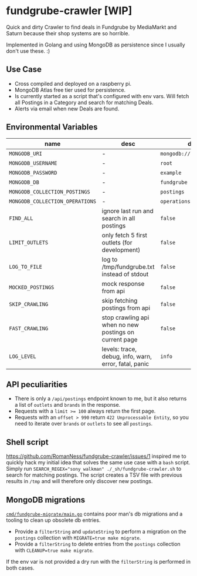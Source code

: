 # fundgrube-crawler [WIP]

Quick and dirty Crawler to find deals in Fundgrube by MediaMarkt and Saturn because their shop systems are so horrible.

Implemented in Golang and using MongoDB as persistence since I usually don't use these. :)

## Use Case

- Cross compiled and deployed on a raspberry pi.
- MongoDB Atlas free tier used for persistence.
- Is currently started as a script that's configured with env vars.
  Will fetch all Postings in a Category and search for matching Deals.
- Alerts via email when new Deals are found.

## Environmental Variables

| name                            | desc                                                   | default                     |
|---------------------------------|--------------------------------------------------------|-----------------------------|
| `MONGODB_URI`                   | -                                                      | `mongodb://localhost:27017` |
| `MONGODB_USERNAME`              | -                                                      | `root`                      |
| `MONGODB_PASSWORD`              | -                                                      | `example`                   |
| `MONGODB_DB`                    | -                                                      | `fundgrube`                 |
| `MONGODB_COLLECTION_POSTINGS`   | -                                                      | `postings`                  |
| `MONGODB_COLLECTION_OPERATIONS` | -                                                      | `operations`                |
| `FIND_ALL`                      | ignore last run and search in all postings             | `false`                     |
| `LIMIT_OUTLETS`                 | only fetch 5 first outlets (for development)           | `false`                     |
| `LOG_TO_FILE`                   | log to /tmp/fundgrube.txt instead of stdout            | `false`                     |
| `MOCKED_POSTINGS`               | mock response from api                                 | `false`                     |
| `SKIP_CRAWLING`                 | skip fetching postings from api                        | `false`                     |
| `FAST_CRAWLING`                 | stop crawling api when no new postings on current page | `false`                     |
| `LOG_LEVEL`                     | levels: trace, debug, info, warn, error, fatal, panic  | `info`                      |

## API peculiarities

- There is only a `/api/postings` endpoint known to me, but it also returns a list of `outlets` and `brands` in the
  response.
- Requests with a `limit >= 100` always return the first page.
- Requests with an `offset > 990` return `422 Unprocessable Entity`, so you need to iterate over `brands` or `outlets`
  to see all `postings`.

## Shell script

https://github.com/RomanNess/fundgrube-crawler/issues/1 inspired me to quickly hack my initial idea that solves the same
use case with a `bash` script.
Simply run `SEARCH_REGEX="sony walkman" ./_sh/fundgrube-crawler.sh` to search for matching postings.
The script creates a TSV file with previous results in `/tmp` and will therefore only discover new postings.

## MongoDB migrations
[`cmd/fundgrube-migrate/main.go`](cmd/fundgrube-migrate/main.go) contains poor man's db migrations and a tooling to clean up obsolete db entries.
* Provide a `filterString` and `updateString` to perform a migration on the `postings` collection with `MIGRATE=true make migrate`.
* Provide a `filterString` to delete entries from the `postings` collection with `CLEANUP=true make migrate`.

If the env var is not provided a dry run with the `filterString` is performed in both cases.